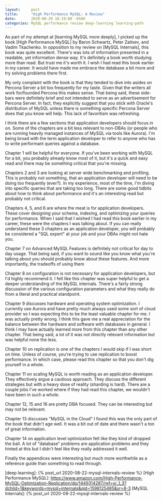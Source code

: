 ```yaml
---
layout:     post
title:      "High Performance MySQL: A Review"
date:       2020-08-29 18:19:00 -0500
categories: MySQL performance review deep-learning learning-path
---
```


As part of my attempt at [learning MySQL more deeply], I picked up the book
[High Performance MySQL] by Baron Schwartz, Peter Zaitsev, and Vadim Tkachenko.
In opposition to my review on [MySQL Internals], this book was quite excellent.
There's was lots of information presented in a readable, yet information dense way.
It's definitely a book worth studying more than read.  But trust me it's worth it.
I wish I had read this book earlier in my career.  It would have made me embrace
the database a bit more and try solving problems there first.

My only complaint with the book is that they tended to dive into asides on Percona Server
a bit too frequently for my taste.  Given that the writers all work for/founded Percona
this makes sense.  That being said, these side-bars were definitely brief and not
intended to serve as an advertisement for Percona Server.  In fact, they explicitly
suggest that you stick with Oracle's distribution of MySQL unless there is something
specific Percona Server does that you know will help.  This lack of favoritism was refreshing.

I think there are a few sections that application developers
should focus in on.  Some of the chapters are a bit less relevant to non-DBAs (or
people who are running heavily managed instances of MySQL via tools like Aurora).
I'm being broad with the term application developer to refer to anyone who has to write
performant queries against a database.

Chapter 1 will be helpful for everyone.  If you've been working with MySQL for a bit,
you probably already know most of it, but it's a quick and easy read and there may be something
critical that you're missing.

Chapters 2 and 3 are looking at server wide benchmarking and profiling.  This is probably not something, that
an application developer will need to be doing too frequently (ever?).  In my experience,
most of the time, I'm diving into specific queries that are taking too long.  There are some
good tidbits about how to think about performance and it's an interesting read but probably not critical.

Chapters 4, 5, and 6 are where the meat is for application developers.  These cover designing
your schema, indexing, and optimizing your queries for performance.  When I said that I wished
I had read this book earlier in my career, these were the chapters I was talking about.
If you can really understand these 3 chapters as an application developer, you will probably
be considered a "SQL expert" at your job and your DBAs might not hate you.

Chapter 7 on Advanced MySQL Features is definitely not critical for day to day usage.  That being said, if you want
to sound like you know what you're talking about you should probably know about these features.
And more importantly, the tradeoffs of using them

Chapter 8 on configuration is not necessary for application developers, but I'd highly recommend it.
I felt like this chapter was super helpful to get a deeper understanding of the MySQL internals.
There's a fairly strong discussion of the various configuration parameters and what they really do
from a literal and practical standpoint.

Chapter 9 discusses hardware and operating system optimization.  I currently use Aurora and have
pretty much always used some sort of cloud provider so I was expecting this to be the least valuable
chapter for me.  I was actually pretty wrong.  I think this gave me a real appreciation for the balance
between the hardware and software with databases in general.  I think I may have actually learned more
from this chapter than any other chapter.  That being said, a lot of it was not directly relevant
information but was helpful none the less.

Chapter 10 on replication is one of the chapters I would skip if I was short on time.  Unless of
course, you're trying to use replication to boost performance.  In which case, please read this
chapter so that you don't dig yourself in a whole.

Chapter 11 on scaling MySQL is worth reading as an application developer.  They effectively argue a cautious
approach.  They discuss the different strategies but with a heavy dose of reality (sharding is hard).
There are a couple jobs I've worked where if they had read this chapter, we wouldn't have been in 
such a whole.

Chapter 12, 15 and 16 are pretty DBA focused.  They can be interesting but may not be relevant.

Chapter 13 discusses "MySQL in the Cloud"  I found this was the only part of the book that didn't
age well.  It was a bit out of date and there wasn't a ton of great information.

Chapter 14 on application level optimization felt like they kind of dropped the ball.  A lot
of "database" problems are application problems and they hinted at this but I didn't feel like they
really addressed it well.

Finally the appendices were interesting but much more worthwhile as a reference guide than something
to read through.


[deep learning]: {% post_url 2020-08-22-mysql-internals-review %}
[High Performance MySQL]: https://www.amazon.com/High-Performance-MySQL-Optimization-Replication/dp/1449314287/ref=sr_1_3?dchild=1&keywords=mysql+internals&qid=1598125485&sr=8-3
[MySQL Internals]: {% post_url 2020-08-22-mysql-internals-review %}
